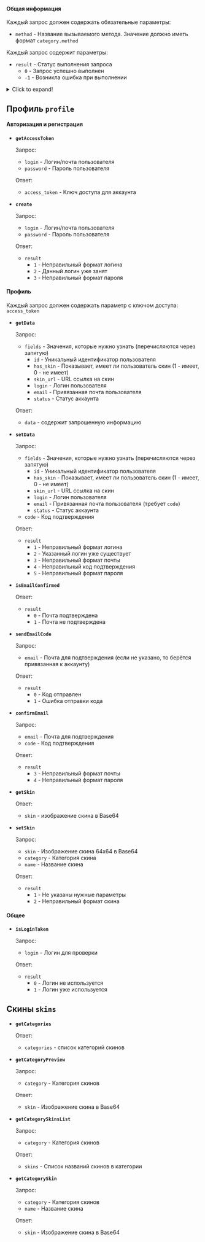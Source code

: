 

#### Общая информация
Каждый запрос должен содержать обязательные параметры:
- ```method``` - Название вызываемого метода. Значение должно иметь формат ```category.method```

Каждый запрос содержит параметры:
- ```result``` - Статус выполнения запроса
    * ```0``` - Запрос успешно выполнен
    * ```-1``` - Возникла ошибка при выполнении


<details>
  <summary>Click to expand!</summary>
  
  ## Heading
  1. A numbered
  2. list
     * With some
     * Sub bullets
</details>

## Профиль ```profile```

#### Авторизация и регистрация

- **```getAccessToken```**

    Запрос:
    * ```login``` - Логин/почта пользователя
    * ```password``` - Пароль пользователя
    
    Ответ:
    * ```access_token``` - Ключ доступа для аккаунта
    
- **```create```**

    Запрос:
    * ```login``` - Логин/почта пользователя
    * ```password``` - Пароль пользователя
    
    Ответ:
    * ```result```
        - ```1``` - Неправильный формат логина
        - ```2``` - Данный логин уже занят
        - ```3``` - Неправильный формат пароля

#### Профиль
Каждый запрос должен содержать параметр с ключом доступа: ```access_token```

- **```getData```**

    Запрос:
    * ```fields``` - Значения, которые нужно узнать (перечисляются через запятую)
        - ```id``` - Уникальный идентификатор пользователя
        - ```has_skin``` - Показывает, имеет ли пользователь скин (1 - имеет, 0 - не имеет)
        - ```skin_url``` - URL ссылка на скин
        - ```login``` - Логин пользователя
        - ```email``` - Привязанная почта пользователя
        - ```status``` - Статус аккаунта
        
    Ответ:
    * ```data``` - содержит запрошенную информацию
    
- **```setData```**

    Запрос:
    * ```fields``` - Значения, которые нужно узнать (перечисляются через запятую)
        - ```id``` - Уникальный идентификатор пользователя
        - ```has_skin``` - Показывает, имеет ли пользователь скин (1 - имеет, 0 - не имеет)
        - ```skin_url``` - URL ссылка на скин
        - ```login``` - Логин пользователя
        - ```email``` - Привязанная почта пользователя (требует ```code```)
        - ```status``` - Статус аккаунта
    * ```code``` - Код подтверждения
        
    Ответ:
    * ```result```
        - ```1``` - Неправильный формат логина
        - ```2``` - Указанный логин уже существует
        - ```3``` - Неправильный формат почты
        - ```4``` - Неправильный код подтверждения
        - ```5``` - Неправильный формат пароля
        
- **```isEmailConfirmed```**
        
    Ответ:
    * ```result```
        - ```0``` - Почта подтверждена
        - ```1``` - Почта не подтверждена
        
- **```sendEmailCode```**
        
    Запрос:
    * ```email``` - Почта для подтверждения (если не указано, то берётся привязанная к аккаунту)
        
    Ответ:
    * ```result```
        - ```0``` - Код отправлен
        - ```1``` - Ошибка отправки кода
        
- **```confirmEmail```**
        
    Запрос:
    * ```email``` - Почта для подтверждения
    * ```code``` - Код подтверждения
    
    Ответ:
    * ```result```
        - ```3``` - Неправильный формат почты
        - ```4``` - Неправильный формат пароля
        
- **```getSkin```**
    
    Ответ:
    * ```skin``` - изображение скина в Base64
        
- **```setSkin```**
        
    Запрос:
    * ```skin``` - Изображение скина 64x64 в Base64
    * ```category``` - Категория скина
    * ```name``` - Название скина
    
    Ответ:
    * ```result```
        - ```1``` - Не указаны нужные параметры
        - ```2``` - Неправильный формат скина
    
#### Общее

- **```isLoginTaken```**

    Запрос:
    * ```login``` - Логин для проверки
        
    Ответ:
    * ```result```
        - ```0``` - Логин не используется
        - ```1``` - Логин уже используется

## Скины ```skins```

- **```getCategories```**

    Ответ:
    * ```categories``` - список категорий скинов
    
- **```getCategoryPreview```**

    Запрос:
    * ```category``` - Категория скинов

    Ответ:
    * ```skin``` - Изображение скина в Base64
    
- **```getCategorySkinsList```**

    Запрос:
    * ```category``` - Категория скинов

    Ответ:
    * ```skins``` - Список названий скинов в категории
    
- **```getCategorySkin```**

    Запрос:
    * ```category``` - Категория скинов
    * ```name``` - Название скина

    Ответ:
    * ```skin``` - Изображение скина в Base64

